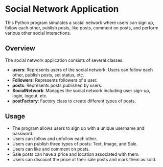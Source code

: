 # Social Network Application

This Python program simulates a social network where users can sign up, follow each other, publish posts, like posts, comment on posts, and perform various other social interactions.

## Overview

The social network application consists of several classes:

- **users**: Represents users of the social network. Users can follow each other, publish posts, set status, etc.
- **Followers**: Represents followers of a user.
- **posts**: Represents posts published by users.
- **SocialNetwork**: Manages the social network including user sign-up, login, logout, etc.
- **postFactory**: Factory class to create different types of posts.



## Usage

- The program allows users to sign up with a unique username and password.
- Users can follow and unfollow each other.
- Users can publish three types of posts: Text, Image, and Sale.
- Users can like and comment on posts.
- Sale posts can have a price and location associated with them.
- Users can discount the price of their sale posts and mark them as sold.


